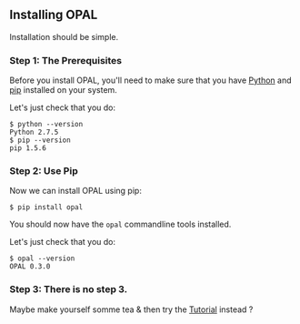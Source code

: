 ## Installing OPAL

Installation should be simple.

### Step 1: The Prerequisites

Before you install OPAL, you'll need to make sure that you have 
[Python](https://www.python.org/) and [pip](http://pip.readthedocs.org/en/latest/installing.html)
installed on your system.

Let's just check that you do:

    $ python --version
    Python 2.7.5
    $ pip --version
    pip 1.5.6

### Step 2: Use Pip

Now we can install OPAL using pip:

    $ pip install opal

You should now have the `opal` commandline tools installed.

Let's just check that you do:

    $ opal --version
    OPAL 0.3.0

### Step 3: There is no step 3.

Maybe make yourself somme tea & then try the [Tutorial](tutorial.md) instead ? 

